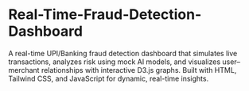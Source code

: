 # Real-Time-Fraud-Detection-Dashboard
A real-time UPI/Banking fraud detection dashboard that simulates live transactions, analyzes risk using mock AI models, and visualizes user–merchant relationships with interactive D3.js graphs. Built with HTML, Tailwind CSS, and JavaScript for dynamic, real-time insights.
